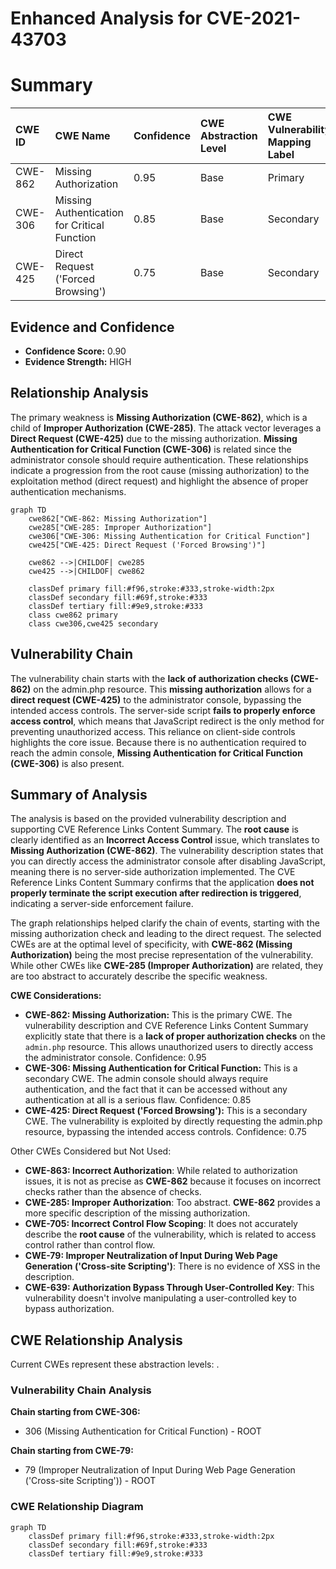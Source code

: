 # Enhanced Analysis for CVE-2021-43703

# Summary
| CWE ID  | CWE Name                                                                   | Confidence | CWE Abstraction Level | CWE Vulnerability Mapping Label | CWE-Vulnerability Mapping Notes |
| :-------- | :------------------------------------------------------------------------- | :---------- | :---------------------- | :------------------------------ | :------------------------------ |
| CWE-862   | Missing Authorization                                                      | 0.95       | Base                    | Primary                         | Allowed                       |
| CWE-306   | Missing Authentication for Critical Function                               | 0.85       | Base                    | Secondary                       | Allowed                       |
| CWE-425   | Direct Request ('Forced Browsing')                                       | 0.75       | Base                    | Secondary                       | Allowed                       |

## Evidence and Confidence

*   **Confidence Score:** 0.90
*   **Evidence Strength:** HIGH

## Relationship Analysis
The primary weakness is **Missing Authorization (CWE-862)**, which is a child of **Improper Authorization (CWE-285)**. The attack vector leverages a **Direct Request (CWE-425)** due to the missing authorization. **Missing Authentication for Critical Function (CWE-306)** is related since the administrator console should require authentication. These relationships indicate a progression from the root cause (missing authorization) to the exploitation method (direct request) and highlight the absence of proper authentication mechanisms.
```mermaid
graph TD
    cwe862["CWE-862: Missing Authorization"]
    cwe285["CWE-285: Improper Authorization"]
    cwe306["CWE-306: Missing Authentication for Critical Function"]
    cwe425["CWE-425: Direct Request ('Forced Browsing')"]
    
    cwe862 -->|CHILDOF| cwe285
    cwe425 -->|CHILDOF| cwe862
    
    classDef primary fill:#f96,stroke:#333,stroke-width:2px
    classDef secondary fill:#69f,stroke:#333
    classDef tertiary fill:#9e9,stroke:#333
    class cwe862 primary
    class cwe306,cwe425 secondary
```

## Vulnerability Chain
The vulnerability chain starts with the **lack of authorization checks (CWE-862)** on the admin.php resource. This **missing authorization** allows for a **direct request (CWE-425)** to the administrator console, bypassing the intended access controls. The server-side script **fails to properly enforce access control**, which means that JavaScript redirect is the only method for preventing unauthorized access. This reliance on client-side controls highlights the core issue. Because there is no authentication required to reach the admin console, **Missing Authentication for Critical Function (CWE-306)** is also present.

## Summary of Analysis
The analysis is based on the provided vulnerability description and supporting CVE Reference Links Content Summary. The **root cause** is clearly identified as an **Incorrect Access Control** issue, which translates to **Missing Authorization (CWE-862)**. The vulnerability description states that you can directly access the administrator console after disabling JavaScript, meaning there is no server-side authorization implemented. The CVE Reference Links Content Summary confirms that the application **does not properly terminate the script execution after redirection is triggered**, indicating a server-side enforcement failure.

The graph relationships helped clarify the chain of events, starting with the missing authorization check and leading to the direct request. The selected CWEs are at the optimal level of specificity, with **CWE-862 (Missing Authorization)** being the most precise representation of the vulnerability. While other CWEs like **CWE-285 (Improper Authorization)** are related, they are too abstract to accurately describe the specific weakness.

**CWE Considerations:**

*   **CWE-862: Missing Authorization:** This is the primary CWE. The vulnerability description and CVE Reference Links Content Summary explicitly state that there is a **lack of proper authorization checks** on the `admin.php` resource. This allows unauthorized users to directly access the administrator console. Confidence: 0.95
*   **CWE-306: Missing Authentication for Critical Function:** This is a secondary CWE. The admin console should always require authentication, and the fact that it can be accessed without any authentication at all is a serious flaw. Confidence: 0.85
*   **CWE-425: Direct Request ('Forced Browsing'):** This is a secondary CWE. The vulnerability is exploited by directly requesting the admin.php resource, bypassing the intended access controls. Confidence: 0.75

Other CWEs Considered but Not Used:

*   **CWE-863: Incorrect Authorization**: While related to authorization issues, it is not as precise as **CWE-862** because it focuses on incorrect checks rather than the absence of checks.
*   **CWE-285: Improper Authorization**: Too abstract. **CWE-862** provides a more specific description of the missing authorization.
*   **CWE-705: Incorrect Control Flow Scoping**: It does not accurately describe the **root cause** of the vulnerability, which is related to access control rather than control flow.
*   **CWE-79: Improper Neutralization of Input During Web Page Generation ('Cross-site Scripting')**: There is no evidence of XSS in the description.
*   **CWE-639: Authorization Bypass Through User-Controlled Key**: This vulnerability doesn't involve manipulating a user-controlled key to bypass authorization.


## CWE Relationship Analysis

Current CWEs represent these abstraction levels: .


### Vulnerability Chain Analysis

**Chain starting from CWE-306:**
- 306 (Missing Authentication for Critical Function) - ROOT


**Chain starting from CWE-79:**
- 79 (Improper Neutralization of Input During Web Page Generation ('Cross-site Scripting')) - ROOT



### CWE Relationship Diagram

```mermaid
graph TD
    classDef primary fill:#f96,stroke:#333,stroke-width:2px
    classDef secondary fill:#69f,stroke:#333
    classDef tertiary fill:#9e9,stroke:#333
```